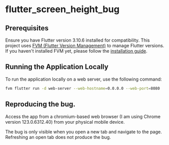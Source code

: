 # flutter_screen_height_bug

## Prerequisites

Ensure you have Flutter version 3.10.6 installed for compatibility. This project uses [FVM (Flutter Version Management)](https://fvm.app/) to manage Flutter versions. If you haven't installed FVM yet, please follow the [installation guide](https://fvm.app/docs/getting_started/installation).

## Running the Application Locally

To run the application locally on a web server, use the following command:

```bash
fvm flutter run -d web-server --web-hostname=0.0.0.0 --web-port=8080
```

## Reproducing the bug.

Access the app from a chromium-based web browser (I am using Chrome version 123.0.6312.40) from your physical mobile device.

The bug is only visible when you open a new tab and navigate to the page. Refreshing an open tab does not produce the bug.
